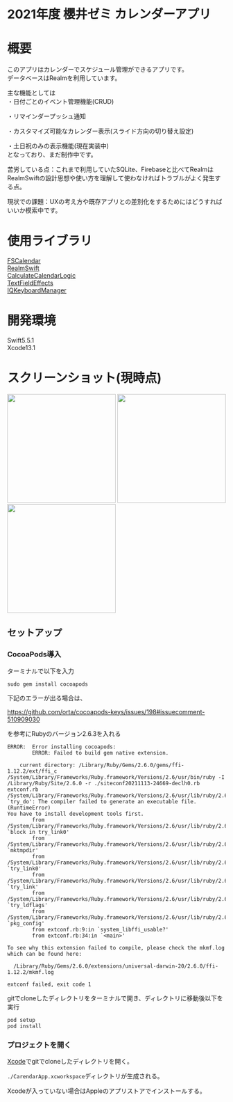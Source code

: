 # 2021年度 櫻井ゼミ カレンダーアプリ

# 概要
このアプリはカレンダーでスケジュール管理ができるアプリです。   
データベースはRealmを利用しています。  
  
主な機能としては  
・日付ごとのイベント管理機能(CRUD)  

・リマインダープッシュ通知  

・カスタマイズ可能なカレンダー表示(スライド方向の切り替え設定)  

・土日祝のみの表示機能(現在実装中)    
となっており、まだ制作中です。  
  
苦労している点：これまで利用していたSQLite、Firebaseと比べてRealmはRealmSwiftの設計思想や使い方を理解して使わなければトラブルがよく発生する点。  
  
現状での課題：UXの考え方や既存アプリとの差別化をするためにはどうすればいいか模索中です。  
  
# 使用ライブラリ  
[FSCalendar](https://github.com/WenchaoD/FSCalendar)  
[RealmSwift](https://github.com/realm/realm-cocoa)  
[CalculateCalendarLogic](https://github.com/fumiyasac/handMadeCalendarAdvance)  
[TextFieldEffects](https://github.com/raulriera/TextFieldEffects)  
[IQKeyboardManager](https://github.com/hackiftekhar/IQKeyboardManager)  

  
# 開発環境  
Swift5.5.1  
Xcode13.1  
  
# スクリーンショット(現時点)  
<img src="https://user-images.githubusercontent.com/65600700/144359547-24c0ab09-90ea-4016-bf5f-a0ddfe908757.PNG" width="250px">  <img src="https://user-images.githubusercontent.com/65600700/144359545-abc62cfd-0f8b-4156-a123-894b687a9951.PNG" width="250px"> <img src="https://user-images.githubusercontent.com/65600700/144359534-7766ecf5-7f30-433b-a28d-d12f9bf961c1.PNG" width="250px">  
  
  




## セットアップ

### CocoaPods導入

ターミナルで以下を入力

```
sudo gem install cocoapods
```

下記のエラーが出る場合は、

https://github.com/orta/cocoapods-keys/issues/198#issuecomment-510909030

を参考にRubyのバージョン2.6.3を入れる

```
ERROR:  Error installing cocoapods:
        ERROR: Failed to build gem native extension.

    current directory: /Library/Ruby/Gems/2.6.0/gems/ffi-1.12.2/ext/ffi_c
/System/Library/Frameworks/Ruby.framework/Versions/2.6/usr/bin/ruby -I /Library/Ruby/Site/2.6.0 -r ./siteconf20211113-24669-declh0.rb extconf.rb
/System/Library/Frameworks/Ruby.framework/Versions/2.6/usr/lib/ruby/2.6.0/mkmf.rb:467:in `try_do': The compiler failed to generate an executable file. (RuntimeError)
You have to install development tools first.
        from /System/Library/Frameworks/Ruby.framework/Versions/2.6/usr/lib/ruby/2.6.0/mkmf.rb:546:in `block in try_link0'
        from /System/Library/Frameworks/Ruby.framework/Versions/2.6/usr/lib/ruby/2.6.0/tmpdir.rb:93:in `mktmpdir'
        from /System/Library/Frameworks/Ruby.framework/Versions/2.6/usr/lib/ruby/2.6.0/mkmf.rb:543:in `try_link0'
        from /System/Library/Frameworks/Ruby.framework/Versions/2.6/usr/lib/ruby/2.6.0/mkmf.rb:570:in `try_link'
        from /System/Library/Frameworks/Ruby.framework/Versions/2.6/usr/lib/ruby/2.6.0/mkmf.rb:672:in `try_ldflags'
        from /System/Library/Frameworks/Ruby.framework/Versions/2.6/usr/lib/ruby/2.6.0/mkmf.rb:1832:in `pkg_config'
        from extconf.rb:9:in `system_libffi_usable?'
        from extconf.rb:34:in `<main>'

To see why this extension failed to compile, please check the mkmf.log which can be found here:

  /Library/Ruby/Gems/2.6.0/extensions/universal-darwin-20/2.6.0/ffi-1.12.2/mkmf.log

extconf failed, exit code 1
```

gitでcloneしたディレクトリをターミナルで開き、ディレクトリに移動後以下を実行

```
pod setup
pod install
```

### プロジェクトを開く

[Xcode](https://developer.apple.com/jp/xcode/)でgitでcloneしたディレクトリを開く。

`./CarendarApp.xcworkspace`ディレクトリが生成される。

Xcodeが入っていない場合はAppleのアプリストアでインストールする。
